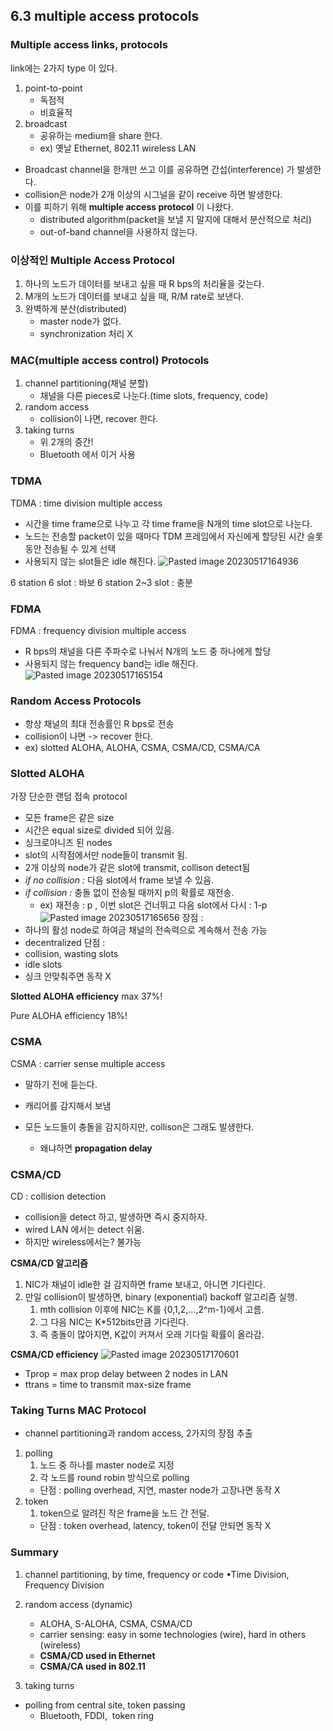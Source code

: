 ## 6.3 multiple access protocols

### Multiple access links, protocols
link에는 2가지 type 이 있다.
1. point-to-point
	- 독점적
	- 비효율적
2. broadcast
	- 공유하는 medium을 share 한다.
	- ex) 옛날 Ethernet, 802.11 wireless LAN

 - Broadcast channel을 한개만 쓰고 이를 공유하면 간섭(interference) 가 발생한다.
 - collision은 node가 2개 이상의 시그널을 같이 receive 하면 발생한다.
 - 이를 피하기 위해 **multiple access protocol** 이 나왔다.
	 - distributed algorithm(packet을 보낼 지 말지에 대해서 분산적으로 처리)
	 - out-of-band channel을 사용하지 않는다.

### 이상적인 Multiple Access Protocol
1. 하나의 노드가 데이터를 보내고 싶을 때 R bps의 처리율을 갖는다.
2. M개의 노드가 데이터를 보내고 싶을 때, R/M rate로 보낸다.
3. 완벽하게 분산(distributed)
	- master node가 없다.
	- synchronization 처리 X

### MAC(multiple access control) Protocols
1. channel partitioning(채널 분할)
	- 채널을 다른 pieces로 나눈다.(time slots, frequency, code)
2.  random access
	-  collision이 나면, recover 한다.
3. taking turns
	- 위 2개의 중간!
	- Bluetooth 에서 이거 사용


### TDMA
TDMA : time division multiple access
- 시간을 time frame으로 나누고 각 time frame을 N개의 time slot으로 나눈다.
- 노드는 전송할 packet이 있을 때마다 TDM 프레임에서 자신에게 할당된 시간 슬롯동안 전송될 수 있게 선택
- 사용되지 않는 slot들은 idle 해진다.
![Pasted image 20230517164936](https://github.com/lina1919/cs_study/assets/63230463/93d86bdf-6f05-454f-8d06-d283b8667f0a)

6 station 6 slot : 바보
6 station 2~3 slot : 충분

### FDMA
FDMA : frequency division multiple access
- R bps의 채널을 다른 주파수로 나눠서 N개의 노드 중 하나에게 할당
- 사용되지 않는 frequency band는 idle 해진다.
![Pasted image 20230517165154](https://github.com/lina1919/cs_study/assets/63230463/93f52b3b-e432-4942-a39b-e8a72b96ccfc)

### Random Access Protocols
- 항상 채널의 최대 전송률인 R bps로 전송
- collision이 나면 -> recover 한다.
- ex) slotted ALOHA, ALOHA, CSMA, CSMA/CD, CSMA/CA

### Slotted ALOHA
가장 단순한 랜덤 접속 protocol
- 모든 frame은 같은 size
- 시간은 equal size로 divided 되어 있음.
- 싱크로아니즈 된 nodes
- slot의 시작점에서만 node들이 transmit 됨.
- 2개 이상의 node가 같은 slot에 transmit, collison detect됨
- *if no collision :* 다음 slot에서 frame 보낼 수 있음.
- *if collision :*  충돌 없이 전송될 때까지 p의 확률로 재전송.
	- ex) 재전송 : p , 이번 slot은 건너뛰고 다음 slot에서 다시 : 1-p
![Pasted image 20230517165656](https://github.com/lina1919/cs_study/assets/63230463/0b8af775-250e-487a-8a45-e5f94b0fe65c)
장점 : 
- 하나의 활성 node로 하여금 채널의 전속력으로 계속해서 전송 가능
- decentralized
단점 : 
- collision, wasting slots
- idle slots
- 싱크 안맞춰주면 동작 X

**Slotted ALOHA efficiency**
max 37%!

Pure ALOHA efficiency
18%!


### CSMA
CSMA : carrier sense multiple access
- 말하기 전에 듣는다.
- 캐리어를 감지해서 보냄

- 모든 노드들이 충돌을 감지하지만, collison은 그래도 발생한다.
	- 왜냐하면 **propagation delay**

### CSMA/CD
CD : collision detection
- collision을 detect 하고, 발생하면 즉시 중지하자.
- wired LAN 에서는 detect 쉬움.
- 하지만 wireless에서는? 불가능

**CSMA/CD 알고리즘**
1. NIC가 채널이 idle한 걸 감지하면 frame 보내고, 아니면 기다린다.
2. 만일 collision이 발생하면, binary (exponential) backoff 알고리즘 실행.
	1. mth collision 이후에 NIC는 K를 {0,1,2,...,2^m-1}에서 고름.
	2. 그 다음 NIC는 K*512bits만큼 기다린다.
	3. 즉 충돌이 많아지면, K값이 커져서 오래 기다릴 확률이 올라감.

**CSMA/CD efficiency**
![Pasted image 20230517170601](https://github.com/lina1919/cs_study/assets/63230463/6376a168-08fd-4b48-b3ba-347350b0be7d)
- Tprop = max prop delay between 2 nodes in LAN
- ttrans = time to transmit max-size frame


### Taking Turns MAC Protocol
- channel partitioning과 random access, 2가지의 장점 추출

1. polling
	1. 노드 중 하나를 master node로 지정
	2. 각 노드를 round robin 방식으로 polling
	- 단점 : polling overhead, 지연, master node가 고장나면 동작 X
2. token
	1. token으로 알려진 작은 frame을 노드 간 전달.
	 - 단점 : token overhead, latency, token이 전달 안되면 동작 X

### Summary
1. channel partitioning, by time, frequency or code
	•Time Division, Frequency Division

2. random access (dynamic)
	- ALOHA, S-ALOHA, CSMA, CSMA/CD
	- carrier sensing: easy in some technologies (wire), hard in others (wireless)
	- **CSMA/CD used in Ethernet**
	- **CSMA/CA used in 802.11**

3. taking turns
  - polling from central site, token passing
	- Bluetooth, FDDI,  token ring
